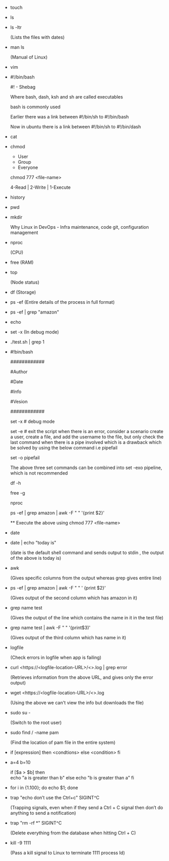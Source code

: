 - touch 
 
- ls 
 
- ls -ltr
  
  (Lists the files with dates)
 
-  man ls

   (Manual of Linux)
 
- vim  
 
- #!/bin/bash 
  
  #! - Shebag 
  
  Where bash, dash, ksh and sh are called executables 
   
  bash is commonly used 
   
  Earlier there was a link between #!/bin/sh to #!/bin/bash 
   
  Now in ubuntu there is a link between #!/bin/sh to #!/bin/dash 
  
- cat 
  
- chmod  
 
  -   User 
  -   Group 
  -   Everyone   
 
   chmod 777 &lt;file-name&gt; 
 
   4-Read | 2-Write | 1-Execute 
 
- history 
 
- pwd 
 
- mkdir  
 
  Why Linux in DevOps - Infra maintenance, code git, configuration management 
 
- nproc
  
  (CPU) 
  
- free 
  (RAM)
  
- top 

  (Node status)
 
- df 
  (Storage) 
  
- ps -ef 
  (Entire details of the process in full format)  
  
- ps -ef | grep "amazon"  
  
- echo  
 
- set -x 
  (In debug mode) 
  
- ./test.sh | grep 1 
 
 
-  #!bin/bash 

   ############ 

    #Author 

    #Date 

    #Info 

    #Vesion 

    ############ 

    set -x   # debug mode 

    set -e   # exit the script when there is an error, consider a scenario create a user, create a file, and add the username to the file, but only check the last command when there is a pipe involved which is a drawback which be solved 
    by using the below command i.e pipefail 

    set -o pipefail 
     
    The above three set commands can be combined into set -exo pipeline, which is not recommended  

    df -h 

    free -g 

    nproc 

    ps -ef | grep amazon | awk -F " " '{print $2}' 

    ** Execute the above using chmod 777 &lt;file-name&gt; 
 
- date 
 
- date | echo "today is"
  
  (date is the default shell command and sends output to stdin , the output of the above is today is)
 
- awk 

  (Gives specific columns from the output whereas grep gives entire line)
 
- ps -ef | grep amazon | awk -F " " ' {print $2}' 

  (Gives output of the second column which has amazon in it)
 
- grep name test 

  (Gives the output of the line which contains the name in it in the test file)
 
- grep name test | awk -F " " '{print$3)' 

  (Gives output of the third column which has name in it)
 
- logfile  

  (Check errors in logfile when app is failing)
 
- curl &lt;https://&lt;logfile-location-URL&gt;/&lt;&gt;.log | grep error 

  (Retrieves information from the above URL, and gives only the error output)
 
- wget &lt;https://&lt;logfile-location-URL&gt;/&lt;&gt;.log 

  (Using the above we can't view the info but downloads the file)  
 
- sudo su -  

  (Switch to the root user)
 
- sudo find / -name pam 

  (Find the location of pam file in the entire system) 
 
- if [expression] 
     then 
  &lt;condtions&gt; 
      else 
  &lt;condition&gt; 
      fi 
 
- a=4 
     b=10 
 
     if [$a &gt; $b] 
     then  
     echo "a is greater than b" 
     else 
     echo "b is greater than a" 
      fi 
 
- for i in {1.100}; do echo $1; done 
 
- trap "echo don’t use the Ctrl+c" SIGINT^C 

  (Trapping signals, even when if they send a Ctrl + C signal then don’t do anything to send a notification)
 
- trap "rm -rf *" SIGINT^C 

  (Delete everything from the database when hitting Ctrl + C)
 
- kill -9 1111 

  (Pass a kill signal to Linux to terminate 1111 process Id)
